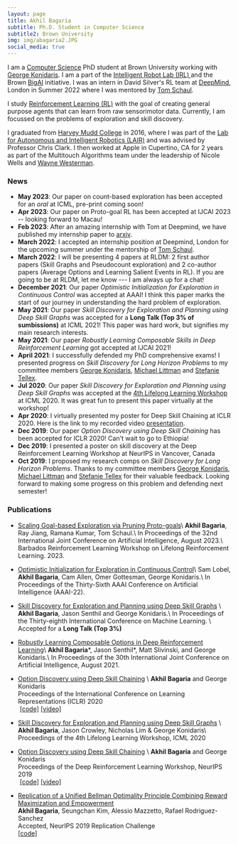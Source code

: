 ```yaml
---
layout: page
title: Akhil Bagaria
subtitle: Ph.D. Student in Computer Science
subtitle2: Brown University
img: img/abagaria2.JPG
social_media: true
---
```


I am a <a href="https://cs.brown.edu/" target="_blank">Computer Science</a> PhD student at Brown University working with <a href="http://cs.brown.edu/people/gdk/" target="_blank">George Konidaris</a>. I am a part of the <a href="http://irl.cs.brown.edu/"> Intelligent Robot Lab (IRL) </a> and the Brown <a href="http://bigai.cs.brown.edu/">BigAI</a> initiative. I was an intern in David Silver's RL team at <a href="https://www.deepmind.com/">DeepMind</a>, London in Summer 2022 where I was mentored by <a href="https://schaul.site44.com/">Tom Schaul</a>.

I study <a href="https://en.wikipedia.org/wiki/Reinforcement_learning" target="_blank">Reinforcement Learning (RL)</a> with the goal of creating general purpose agents that can learn from raw sensorimotor data. Currently, I am focussed on the problems of exploration and skill discovery.

I graduated from <a href="https://www.hmc.edu/">Harvey Mudd College</a> in 2016, where I was part of the <a href="https://www.lair.hmc.edu">Lab for Autonomous and Intelligent Robotics (LAIR)</a> and was advised by Professor Chris Clark. I then worked at Apple in Cupertino, CA for 2 years as part of the Multitouch Algorithms team under the leadership of Nicole Wells and <a href="https://en.wikipedia.org/wiki/FingerWorks">Wayne Westerman</a>. 

### __News__
* **May 2023**: Our paper on count-based exploration has been accepted for an *oral* at ICML, pre-print coming soon! 
* **Apr 2023**: Our paper on Proto-goal RL has been accepted at IJCAI 2023 -- looking forward to Macau!
* **Feb 2023**: After an amazing internship with Tom at Deepmind, we have published my internship paper to <a href="https://arxiv.org/abs/2302.04693v1">arxiv</a>.
* **March 2022**: I accepted an internship position at Deepmind, London for the upcoming summer under the mentorship of <a href="https://schaul.site44.com/">Tom Schaul</a>.
* **March 2022**: I will be presenting 4 papers at RLDM: 2 first author papers (Skill Graphs and Pseudocount exploration) and 2 co-author papers (Average Options and Learning Salient Events in RL). If you are going to be at RLDM, let me know --- I am always up for a chat!
* **December 2021**: Our paper *Optimistic Initialization for Exploration in Continuous Control* was accepted at AAAI! I think this paper marks the start of our journey in understanding the hard problem of exploration.
* **May 2021**: Our paper *Skill Discovery for Exploration and Planning using Deep Skill Graphs* was accepted for a **Long Talk (Top 3% of sumbissions)** at ICML 2021! This paper was hard work, but signifies my main research interests.
* **May 2021**: Our paper *Robustly Learning Composable Skills in Deep Reinforcement Learning* got accepted at IJCAI 2021! 
* **April 2021**: I successfully defended my PhD comprehensive exams! I presented progress on *Skill Discovery for Long Horizon Problems* to my committee members <a href="http://cs.brown.edu/people/gdk/" target="_blank">George Konidaris</a>, <a href="http://cs.brown.edu/~mlittman/" target="_blank">Michael Littman</a> and <a href="https://h2r.cs.brown.edu" target="_blank">Stefanie Tellex</a>.
* **Jul 2020**: Our paper *Skill Discovery for Exploration and Planning using Deep Skill Graphs* was accepted at the <a href="https://lifelongml.github.io" target="_blank">4th Lifelong Learning Workshop</a> at ICML 2020. It was great fun to present this paper virtually at the workshop!
* **Apr 2020**: I virtually presented my poster for Deep Skill Chaining at ICLR 2020. Here is the link to my recorded video <a href="https://iclr.cc/virtual_2020/poster_B1gqipNYwH.html" target="_blank"> presentation</a>.
* **Dec 2019**: Our paper *Option Discovery using Deep Skill Chaining* has been accepted for ICLR 2020! Can't wait to go to Ethiopia!
* **Dec 2019**: I presented a poster on skill discovery at the Deep Reinforcement Learning Workshop at NeurIPS in Vancover, Canada
* **Oct 2019**: I proposed my research comps on *Skill Discovery for Long Horizon Problems*. Thanks to my committee members <a href="http://cs.brown.edu/people/gdk/" target="_blank">George Konidaris</a>, <a href="http://cs.brown.edu/~mlittman/" target="_blank">Michael Littman</a> and <a href="https://h2r.cs.brown.edu" target="_blank">Stefanie Tellex</a> for their valuable feedback. Looking forward to making some progress on this problem and defending next semester!

### __Publications__

* <a href="https://arxiv.org/abs/2302.04693v1" target="_blank">Scaling Goal-based Exploration via Pruning Proto-goals</a>\\
__Akhil Bagaria__, Ray Jiang, Ramana Kumar, Tom Schaul.\\
In Proceedings of the 32nd International Joint Conference on Artificial Intelligence, August 2023.\\
Barbados Reinforcement Learning Workshop on Lifelong Reinforcement Learning. 2023.

*  <a href="http://irl.cs.brown.edu/pubs/optinit_explore_control.pdf" target="_blank">Optimistic Initialization for Exploration in Continuous Control</a>\\
Sam Lobel, __Akhil Bagaria__, Cam Allen, Omer Gottesman, George Konidaris.\\
In Proceedings of the Thirty-Sixth AAAI Conference on Artificial Intelligence (AAAI-22).

* <a href="http://proceedings.mlr.press/v139/bagaria21a.html" target="_blank">Skill Discovery for Exploration and Planning using Deep Skill Graphs</a> \\
__Akhil Bagaria__, Jason Senthil and George Konidaris.\\
In Proceedings of the Thirty-eighth International Conference on Machine Learning. \\
Accepted for a __Long Talk (Top 3%)__

*  <a href="https://www.ijcai.org/proceedings/2021/298" target="_blank">Robustly Learning Composable Options in Deep Reinforcement Learning</a>\\
__Akhil Bagaria__\*, Jason Senthil\*, Matt Slivinski, and George Konidaris.\\
In Proceedings of the 30th International Joint Conference on Artificial Intelligence, August 2021.

* <a href="https://openreview.net/pdf?id=B1gqipNYwH" target="_blank">Option Discovery using Deep Skill Chaining</a> \\
__Akhil Bagaria__ and George Konidaris  
Proceedings of the International Conference on Learning Representations (ICLR) 2020  
&nbsp;<a href="https://github.com/deep-skill-chaining/deep-skill-chaining" target="_blank">[code]</a>
<a href="https://www.youtube.com/watch?v=MGvvPmm6JQg&feature=youtu.be" target="_blank">[video]</a>

* <a href="https://openreview.net/pdf?id=-mvAo5hWNp" target="_blank">Skill Discovery for Exploration and Planning using Deep Skill Graphs</a> \\
__Akhil Bagaria__, Jason Crowley, Nicholas Lim & George Konidaris\\
Proceedings of the 4th Lifelong Learning Workshop, ICML 2020

* <a href="https://drive.google.com/file/d/10HayIdinBrB5gc451XaNX6i8zD-lRw4n/view" target="_blank">Option Discovery using Deep Skill Chaining</a> \\
__Akhil Bagaria__ and George Konidaris  
Proceedings of the Deep Reinforcement Learning Workshop, NeurIPS 2019  
&nbsp;<a href="https://github.com/deep-skill-chaining/deep-skill-chaining" target="_blank">[code]</a>
 <a href="https://www.youtube.com/watch?v=MGvvPmm6JQg&feature=youtu.be" target="_blank">[video]</a>

* <a href="https://openreview.net/pdf?id=B1grPT9GTH" target="_blank">Replication of a Unified Bellman Optimality Principle Combining Reward Maximization and Empowerment</a>  
__Akhil Bagaria__, Seungchan Kim, Alessio Mazzetto, Rafael Rodriguez-Sanchez  
Accepted, NeurIPS 2019 Replication Challenge  
<a href="https://github.com/eac-replication/eac-replication" target="_blank">[code]</a>

